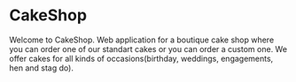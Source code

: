 # CakeShop
Welcome to CakeShop. Web application for a boutique cake shop where you can order one of our standart cakes or you can order a custom one.
We offer cakes for all kinds of occasions(birthday, weddings, engagements, hen and stag do).
